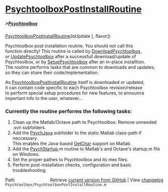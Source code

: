 # [PsychtoolboxPostInstallRoutine](PsychtoolboxPostInstallRoutine)
##### >[Psychtoolbox](Psychtoolbox)

[PsychtoolboxPostInstallRoutine](PsychtoolboxPostInstallRoutine)(isUpdate [, flavor])  
  
Psychtoolbox post installation routine. You should not call this  
function directly! This routine is called by [DownloadPsychtoolbox](DownloadPsychtoolbox),  
or [UpdatePsychtoolbox](UpdatePsychtoolbox) after a successfull download/update of  
Psychtoolbox, or by [SetupPsychtoolbox](SetupPsychtoolbox) after an in-place installtion.  
The routine performs tasks that are common to downloads and updates,  
so they can share their code/implementation.  
  
As [PsychtoolboxPostInstallRoutine](PsychtoolboxPostInstallRoutine) itself is downloaded or updated,  
it can contain code specific to each Psychtoolbox revision/release  
to perform special setup procedures for new features, to announce  
important info to the user, whatever...  
  
### Currently the routine performs the following tasks:  
  
1. Clean up the Matlab/Octave path to Psychtoolbox: Remove unneeded .svn subfolders.  
2. Add the [PsychJava](PsychJava) subfolder to the static Matlab class-path if neccessary.  
   This enables the Java-based [GetChar](GetChar) support on Matlab.  
3. Add the [PsychStartup](PsychStartup).m routine to Matlab's and Octave's startup.m file on Windows.  
4. Set the proper pathes to Psychtoolbox and its mex files.  
4. Perform post-installation checks, configuration and basic troubleshooting.  




<div class="code_header" style="text-align:right;">
  <span style="float:left;">Path&nbsp;&nbsp;</span> <span class="counter">Retrieve <a href=
  "https://raw.github.com/Psychtoolbox-3/Psychtoolbox-3/beta/Psychtoolbox/PsychtoolboxPostInstallRoutine.m">current version from GitHub</a> | View <a href=
  "https://github.com/Psychtoolbox-3/Psychtoolbox-3/commits/beta/Psychtoolbox/PsychtoolboxPostInstallRoutine.m">changelog</a></span>
</div>
<div class="code">
  <code>Psychtoolbox/PsychtoolboxPostInstallRoutine.m</code>
</div>

